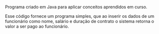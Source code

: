 Programa criado em Java para aplicar conceitos aprendidos em curso.

Esse código fornece um programa simples, que ao inserir os dados de um funcionário como nome, salário e duração de contrato
o sistema retorna o valor a ser pago ao funcionário.

